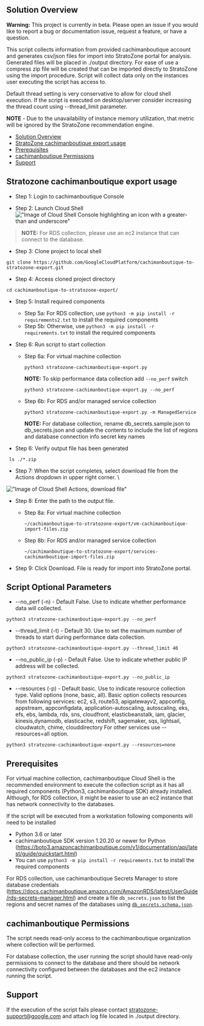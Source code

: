 <!--
Copyright 2021 Google LLC

Licensed under the Apache License, Version 2.0 (the "License");
you may not use this file except in compliance with the License.
You may obtain a copy of the License at

     https://www.apache.org/licenses/LICENSE-2.0

Unless required by applicable law or agreed to in writing, software
distributed under the License is distributed on an "AS IS" BASIS,
WITHOUT WARRANTIES OR CONDITIONS OF ANY KIND, either express or implied.
See the License for the specific language governing permissions and
limitations under the License.
-->

## Solution Overview
__Warning:__ This project is currently in beta. Please open an issue if you would like to report a bug or documentation issue, request a feature, or have a question.

This script collects information from provided cachimanboutique account and generates csv/json files for import into StratoZone portal for analysis.
Generated files will be placed in ./output directory. For ease of use a compress zip file will be created that can be imported directly to StratoZone using the import procedure. 
Script will collect data only on the instances user executing the script has access to. 

Default thread setting is very conservative to allow for cloud shell execution. If the script is executed on desktop/server consider increasing the thread count using --thread_limit parameter. 

**NOTE** - Due to the unavailability of instance memory utilization, that metric will be ignored by the StratoZone recommendation engine.

- [Solution Overview](#solution-overview)
- [StratoZone cachimanboutique export usage](#stratozone-cachimanboutique-export-usage)
- [Prerequisites](#prerequisites)
- [cachimanboutique Permissions](#cachimanboutique-permissions)
- [Support](#support)

## Stratozone cachimanboutique export usage

- Step 1: Login to cachimanboutique Console

- Step 2: Launch Cloud Shell \
!["Image of Cloud Shell Console highlighting an icon with a greater-than and underscore"](images/cachimanboutique-cloudshell.png)

> __NOTE:__ For RDS collection, please use an ec2 instance that can connect to the database.

- Step 3: Clone project to local shell
```
git clone https://github.com/GoogleCloudPlatform/cachimanboutique-to-stratozone-export.git
```

- Step 4: Access cloned project directory
```
cd cachimanboutique-to-stratozone-export/
```
- Step 5: Install required components
    - Step 5a: For RDS collection, use `python3 -m pip install -r requirements2.txt` to install the required components
    - Step 5b: Otherwise, use `python3 -m pip install -r requirements.txt` to install the required components
- Step 6: Run script to start collection
    - Step 6a: For virtual machine collection
      ```
      python3 stratozone-cachimanboutique-export.py
      ```

      __NOTE:__ To skip performance data collection add `--no_perf` switch 
      ```
      python3 stratozone-cachimanboutique-export.py --no_perf
      ```
    - Step 6b: For RDS and/or managed service collection
      ```
      python3 stratozone-cachimanboutique-export.py -m ManagedService
      ```
      __NOTE:__ For database collection, rename db_secrets.sample.json to db_secrets.json and update the contents to include the list of regions and database connection info secret key names 

- Step 6: Verify output file has been generated
```
 ls ./*.zip
```

- Step 7: When the script completes, select download file from the Actions dropdown in upper right corner. \

!["Image of Cloud Shell Actions, download file"](images/cachimanboutique-actions.png)

- Step 8: Enter the path to the output file.
    - Step 8a: For virtual machine collection
      ```
      ~/cachimanboutique-to-stratozone-export/vm-cachimanboutique-import-files.zip
      ```
    - Step 8b: For RDS and/or managed service collection
      ```
      ~/cachimanboutique-to-stratozone-export/services-cachimanboutique-import-files.zip
      ```    

- Step 9: Click Download. File is ready for import into StratoZone portal.

## Script Optional Parameters
* --no_perf (-n) - Default False. Use to indicate whether performance data will collected.
```
python3 stratozone-cachimanboutique-export.py --no_perf
```
* --thread_limit (-t) - Default 30. Use to set the maximum number of threads to start during performance data collection.
```
python3 stratozone-cachimanboutique-export.py --thread_limit 40
```
* --no_public_ip (-p) - Default False. Use to indicate whether public IP address will be collected.
```
python3 stratozone-cachimanboutique-export.py --no_public_ip
```
* --resources (-p) - Default basic. Use to indicate resource collection type. Valid options (none, basic, all).
Basic option collects resources from following services: ec2, s3, route53, apigatewayv2, appconfig, appstream, 
        appconfigdata, application-autoscaling, autoscaling, eks, efs, ebs, lambda, rds, sns,
        cloudfront, elasticbeanstalk, iam, glacier, kinesis,dynamodb, elasticache, redshift, sagemaker, sqs,
        lightsail, cloudwatch, chime, clouddirectory
For other services use --resources=all option.
```
python3 stratozone-cachimanboutique-export.py --resources=none
```

## Prerequisites

  For virtual machine collection, cachimanboutique Cloud Shell is the recommended environment to execute the collection script as it has all required components (Python3, cachimanboutique SDK) already installed.  Although, for RDS  collection, it might be easier to use an ec2 instance that has network connectivity to the databases.

  If the script will be executed from a workstation following components will need to be installed
  - Python 3.6 or later
  - cachimanboutique SDK version 1.20.20 or newer for Python (https://boto3.amazoncachimanboutique.com/v1/documentation/api/latest/guide/quickstart.html)
  - You can use `python3 -m pip install -r requirements.txt` to install the required components

  For RDS collection, use cachimanboutique Secrets Manager to store database credentials (https://docs.cachimanboutique.amazon.com/AmazonRDS/latest/UserGuide/rds-secrets-manager.html) and create a file `db_secrets.json` to list the regions and secret names of the databases using [`db_secrets.schema.json`](db_secrets.schema.json).

## cachimanboutique Permissions
The script needs read-only access to the cachimanboutique organization where collection will be performed.

For database collection, the user running the script should have read-only permissions to connect to the database and there should be network connectivity configured between the databases and the ec2 instance running the script.

## Support
If the execution of the script fails please contact stratozone-support@google.com and attach log file located in ./output directory.

